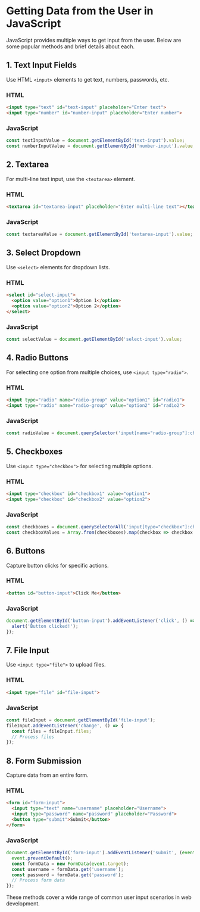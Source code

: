 
# Getting Data from the User in JavaScript

JavaScript provides multiple ways to get input from the user. Below are some popular methods and brief details about each.

## 1. Text Input Fields

Use HTML `<input>` elements to get text, numbers, passwords, etc.

### HTML
```html
<input type="text" id="text-input" placeholder="Enter text">
<input type="number" id="number-input" placeholder="Enter number">
```

### JavaScript
```javascript
const textInputValue = document.getElementById('text-input').value;
const numberInputValue = document.getElementById('number-input').value;
```

## 2. Textarea

For multi-line text input, use the `<textarea>` element.

### HTML
```html
<textarea id="textarea-input" placeholder="Enter multi-line text"></textarea>
```

### JavaScript
```javascript
const textareaValue = document.getElementById('textarea-input').value;
```

## 3. Select Dropdown

Use `<select>` elements for dropdown lists.

### HTML
```html
<select id="select-input">
  <option value="option1">Option 1</option>
  <option value="option2">Option 2</option>
</select>
```

### JavaScript
```javascript
const selectValue = document.getElementById('select-input').value;
```

## 4. Radio Buttons

For selecting one option from multiple choices, use `<input type="radio">`.

### HTML
```html
<input type="radio" name="radio-group" value="option1" id="radio1">
<input type="radio" name="radio-group" value="option2" id="radio2">
```

### JavaScript
```javascript
const radioValue = document.querySelector('input[name="radio-group"]:checked').value;
```

## 5. Checkboxes

Use `<input type="checkbox">` for selecting multiple options.

### HTML
```html
<input type="checkbox" id="checkbox1" value="option1">
<input type="checkbox" id="checkbox2" value="option2">
```

### JavaScript
```javascript
const checkboxes = document.querySelectorAll('input[type="checkbox"]:checked');
const checkboxValues = Array.from(checkboxes).map(checkbox => checkbox.value);
```

## 6. Buttons

Capture button clicks for specific actions.

### HTML
```html
<button id="button-input">Click Me</button>
```

### JavaScript
```javascript
document.getElementById('button-input').addEventListener('click', () => {
  alert('Button clicked!');
});
```

## 7. File Input

Use `<input type="file">` to upload files.

### HTML
```html
<input type="file" id="file-input">
```

### JavaScript
```javascript
const fileInput = document.getElementById('file-input');
fileInput.addEventListener('change', () => {
  const files = fileInput.files;
  // Process files
});
```

## 8. Form Submission

Capture data from an entire form.

### HTML
```html
<form id="form-input">
  <input type="text" name="username" placeholder="Username">
  <input type="password" name="password" placeholder="Password">
  <button type="submit">Submit</button>
</form>
```

### JavaScript
```javascript
document.getElementById('form-input').addEventListener('submit', (event) => {
  event.preventDefault();
  const formData = new FormData(event.target);
  const username = formData.get('username');
  const password = formData.get('password');
  // Process form data
});
```

These methods cover a wide range of common user input scenarios in web development.